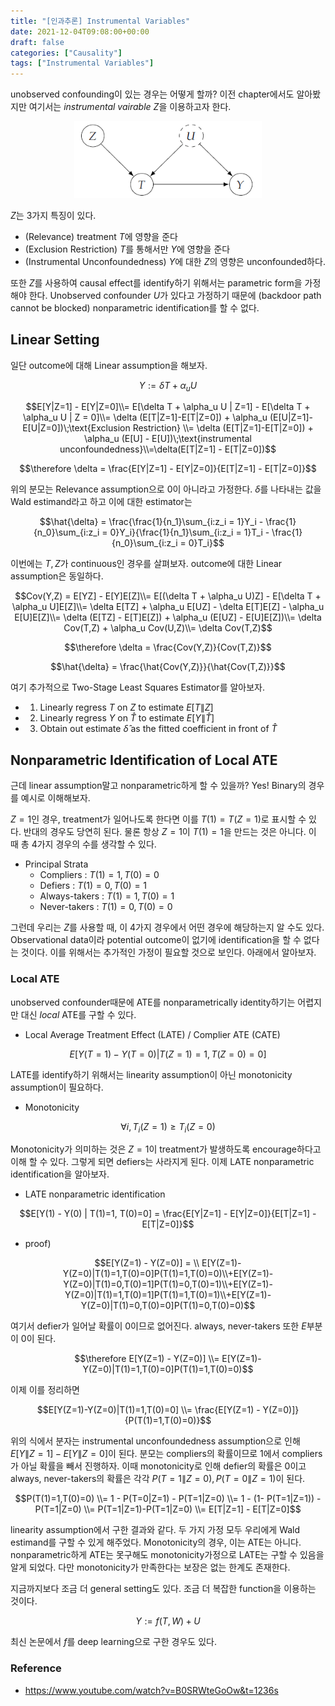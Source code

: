 ```yaml
---
title: "[인과추론] Instrumental Variables"
date: 2021-12-04T09:08:00+00:00
draft: false
categories: ["Causality"]
tags: ["Instrumental Variables"]
---
```


unobserved confounding이 있는 경우는 어떻게 할까? 이전 chapter에서도 알아봤지만 여기서는 *instrumental vairable* $Z$을 이용하고자 한다.

<!--more-->

<center>
    <img src="https://github.com/minsoo9506/blog/blob/master/static/blog-imgs/Lec_08_01.PNG?raw=true"  width="300">
</center>

$Z$는 3가지 특징이 있다.
- (Relevance) treatment $T$에 영향을 준다
- (Exclusion Restriction) $T$를 통해서만 $Y$에 영향을 준다
- (Instrumental Unconfoundedness) $Y$에 대한 $Z$의 영향은 unconfounded하다.

또한 $Z$를 사용하여 causal effect를 identify하기 위해서는 parametric form을 가정해야 한다. Unobserved confounder $U$가 있다고 가정하기 때문에 (backdoor path cannot be blocked) nonparametric identification를 할 수 없다.

## Linear Setting
일단 outcome에 대해 Linear assumption을 해보자.

$$Y := \delta T + \alpha_u U$$

$$E[Y|Z=1] - E[Y|Z=0]\\= E[\delta T + \alpha_u U | Z=1] - E[\delta T + \alpha_u U | Z = 0]\\= \delta (E[T|Z=1]-E[T|Z=0]) + \alpha_u (E[U|Z=1]-E[U|Z=0])\;\text{Exclusion Restriction} \\= \delta (E[T|Z=1]-E[T|Z=0]) + \alpha_u (E[U] - E[U])\;\text{instrumental unconfoundedness}\\=\delta(E[T|Z=1] - E[T|Z=0])$$

$$\therefore \delta = \frac{E[Y|Z=1] - E[Y|Z=0]}{E[T|Z=1] - E[T|Z=0]}$$

위의 분모는 Relevance assumption으로 0이 아니라고 가정한다. $\delta$를 나타내는 값을 Wald estimand라고 하고 이에 대한 estimator는

$$\hat{\delta} = \frac{\frac{1}{n_1}\sum_{i:z_i = 1}Y_i - \frac{1}{n_0}\sum_{i:z_i = 0}Y_i}{\frac{1}{n_1}\sum_{i:z_i = 1}T_i - \frac{1}{n_0}\sum_{i:z_i = 0}T_i}$$

이번에는 $T,Z$가 continuous인 경우를 살펴보자. outcome에 대한 Linear assumption은 동일하다.

$$Cov(Y,Z) = E[YZ] - E[Y]E[Z]\\= E[(\delta T + \alpha_u U)Z] - E[\delta T + \alpha_u U]E[Z]\\= \delta E[TZ] + \alpha_u E[UZ] - \delta E[T]E[Z] - \alpha_u E[U]E[Z]\\= \delta (E[TZ] - E[T]E[Z]) + \alpha_u (E[UZ] - E[U]E[Z])\\= \delta Cov(T,Z) + \alpha_u Cov(U,Z)\\= \delta Cov(T,Z)$$

$$\therefore \delta = \frac{Cov(Y,Z)}{Cov(T,Z)}$$

$$\hat{\delta} = \frac{\hat{Cov(Y,Z)}}{\hat{Cov(T,Z)}}$$

여기 추가적으로 Two-Stage Least Squares Estimator를 알아보자.
- 1. Linearly regress $T$ on $Z$ to estimate $E[T\|Z]$
- 2. Linearly regress $Y$ on $\hat{T}$ to estimate $E[Y\|\hat{T}]$
- 3. Obtain out estimate $\hat{\delta}$ as the fitted coefficient in front of $\hat{T}$

## Nonparametric Identification of Local ATE
근데 linear assumption말고 nonparametric하게 할 수 있을까? Yes! Binary의 경우를 예시로 이해해보자.

$Z=1$인 경우, treatment가 일어나도록 한다면 이를 $T(1)=T(Z=1)$로 표시할 수 있다. 반대의 경우도 당연히 된다. 물론 항상 $Z=1$이 $T(1)=1$을 만드는 것은 아니다. 이 때 총 4가지 경우의 수를 생각할 수 있다.

- Principal Strata
  - Compliers : $T(1)=1,T(0)=0$
  - Defiers : $T(1)=0,T(0)=1$
  - Always-takers : $T(1)=1,T(0)=1$
  - Never-takers : $T(1)=0,T(0)=0$

그런데 우리는 $Z$를 사용할 때, 이 4가지 경우에서 어떤 경우에 해당하는지 알 수도 있다. Observational data이라 potential outcome이 없기에 identification을 할 수 없다는 것이다. 이를 위해서는 추가적인 가정이 필요할 것으로 보인다. 아래에서 알아보자.

### Local ATE
unobserved confounder때문에 ATE를 nonparametrically identity하기는 어렵지만 대신 *local* ATE를 구할 수 있다.

- Local Average Treatment Effect (LATE) / Complier ATE (CATE)

$$E[Y(T=1) - Y(T=0) | T(Z=1)=1, T(Z=0)=0]$$

LATE를 identify하기 위해서는 linearity assumption이 아닌 monotonicity assumption이 필요하다.

- Monotonicity

$$\forall i, T_i (Z=1) \ge T_i (Z=0)$$

Monotonicity가 의미하는 것은 $Z=1$이 treatment가 발생하도록 encourage하다고 이해 할 수 있다. 그렇게 되면 defiers는 사라지게 된다. 이제 LATE nonparametric identification을 알아보자.

- LATE nonparametric identification

$$E[Y(1) - Y(0) | T(1)=1, T(0)=0] = \frac{E[Y|Z=1] - E[Y|Z=0]}{E[T|Z=1] - E[T|Z=0]}$$

- proof)

$$E[Y(Z=1) - Y(Z=0)] = \\ E[Y(Z=1)-Y(Z=0)|T(1)=1,T(0)=0]P(T(1)=1,T(0)=0)\\+E[Y(Z=1)-Y(Z=0)|T(1)=0,T(0)=1]P(T(1)=0,T(0)=1)\\+E[Y(Z=1)-Y(Z=0)|T(1)=1,T(0)=1]P(T(1)=1,T(0)=1)\\+E[Y(Z=1)-Y(Z=0)|T(1)=0,T(0)=0]P(T(1)=0,T(0)=0)$$

여기서 defier가 일어날 확률이 0이므로 없어진다. always, never-takers 또한 $E$부분이 0이 된다.

$$\therefore E[Y(Z=1) - Y(Z=0)] \\= E[Y(Z=1)-Y(Z=0)|T(1)=1,T(0)=0]P(T(1)=1,T(0)=0)$$

이제 이를 정리하면

$$E[Y(Z=1)-Y(Z=0)|T(1)=1,T(0)=0] \\= \frac{E[Y(Z=1) - Y(Z=0)]}{P(T(1)=1,T(0)=0)}$$

위의 식에서 분자는 instrumental unconfoundedness assumption으로 인해 $E[Y\|Z=1] - E[Y\|Z=0]$이 된다. 분모는 compliers의 확률이므로 1에서 compliers가 아닐 확률을 빼서 진행하자. 이때 monotonicity로 인해 defier의 확률은 0이고 always, never-takers의 확률은 각각 $P(T=1\|Z=0),P(T=0\|Z=1)$이 된다.

$$P(T(1)=1,T(0)=0) \\= 1 - P(T=0|Z=1) -  P(T=1|Z=0) \\= 1 - (1- P(T=1|Z=1)) - P(T=1|Z=0) \\= P(T=1|Z=1)-P(T=1|Z=0) \\= E[T|Z=1] - E[T|Z=0]$$

linearity assumption에서 구한 결과와 같다. 두 가지 가정 모두 우리에게 Wald estimand를 구할 수 있게 해주었다. Monotonicity의 경우, 이는 ATE는 아니다.  nonparametric하게 ATE는 못구해도 monotonicity가정으로 LATE는 구할 수 있음을 알게 되었다. 다만 monotonicity가 만족한다는 보장은 없는 한계도 존재한다.

지금까지보다 조금 더 general setting도 있다. 조금 더 복잡한 function을 이용하는 것이다.

$$Y:=f(T,W)+U$$

최신 논문에서 $f$를 deep learning으로 구한 경우도 있다.

### Reference
- https://www.youtube.com/watch?v=B0SRWteGoOw&t=1236s